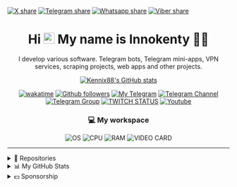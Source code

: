[![X share](https://img.shields.io/badge/share-blue?style=for-the-badge&color=0891b2&labelColor=1c1917&logo=x&logoColor=FFFFFF&label=X-twitter)](https://x.com/intent/tweet?text=Cool%20Open%20Source%20projects%20are%20here&url=https://www.github.com/Kennix88&hashtags=github,developer,opensource,scraping,free,code)
[![Telegram share](https://img.shields.io/badge/share-blue?style=for-the-badge&color=0891b2&labelColor=1c1917&logo=telegram&logoColor=26A5E4&label=Telegram)](https://t.me/share/url?text=Cool%20Open%20Source%20projects%20are%20here&url=https://www.github.com/Kennix88)
[![Whatsapp share](https://img.shields.io/badge/share-blue?style=for-the-badge&color=0891b2&labelColor=1c1917&logo=whatsapp&logoColor=25D366&label=Whatsapp)](whatsapp://send?text=Cool%20Open%20Source%20projects%20are%20here%20%20https://www.github.com/Kennix88)
[![Viber share](https://img.shields.io/badge/share-blue?style=for-the-badge&color=0891b2&labelColor=1c1917&logo=whatsapp&logoColor=7360F2&label=Viber)](viber://forward?text=Cool%20Open%20Source%20projects%20are%20here%20%20https://www.github.com/Kennix88)
<div align="center">

# Hi <img src="https://media.giphy.com/media/hvRJCLFzcasrR4ia7z/giphy.gif" width="25px" height="25px"> My name is Innokenty 👨‍💻

I develop various software. Telegram bots, Telegram mini-apps, VPN services, scraping projects, web apps and other projects.

[![Kennix88's GitHub stats](https://github-readme-stats.vercel.app/api?username=Kennix88&show_icons=true&hide=&count_private=true&title_color=0891b2&text_color=ffffff&icon_color=0891b2&bg_color=1c1917&hide_border=true&width=200)](https://github.com/anuraghazra/github-readme-stats)

[![wakatime](https://wakatime.com/badge/user/9268c051-c861-45cc-b927-3babf56c56d9.svg?style=for-the-badge&color=0891b2&labelColor=1c1917)](https://www.github.com/Kennix88)
[![Github followers](https://img.shields.io/github/followers/Kennix88?logo=github&style=for-the-badge&color=0891b2&labelColor=1c1917)](https://www.github.com/Kennix88)
[![My Telegram](https://img.shields.io/badge/Send-2CA5E0?style=for-the-badge&color=0891b2&labelColor=1c1917&label=My%20Telegram&logo=telegram&logoColor=26A5E4)](https://t.me/Kennix88)
[![Telegram Channel](https://img.shields.io/endpoint?style=for-the-badge&color=0891b2&labelColor=1c1917&url=https%3A%2F%2Ftg.sumanjay.workers.dev%2Fkennixdev&label=Channel)](https://t.me/KennixDev)
[![Telegram Group](https://img.shields.io/endpoint?label=Group&style=for-the-badge&color=0891b2&labelColor=1c1917&url=https%3A%2F%2Ftg.sumanjay.workers.dev%2FKennixDevGroup)](https://t.me/KennixDevGroup)
[![TWITCH STATUS](https://img.shields.io/twitch/status/kennix88?style=for-the-badge&color=0891b2&labelColor=1c1917&logo=twitch&logoColor=9146FF)](https://www.twitch.tv/kennix88)
[![Youtube](https://img.shields.io/youtube/channel/views/UC5h06O3iKZZTI1puc0T2fLA?label=Youtube&style=for-the-badge&color=0891b2&labelColor=1c1917&logo=youtube&logoColor=FF0000)](https://www.youtube.com/@KennixDev)

### 💻 My workspace

![OS](https://img.shields.io/badge/windows-%230078d4.svg?&style=for-the-badge&logo=windows&logoColor=white&labelColor=1c1917&label=OS)
![CPU](https://img.shields.io/badge/AMD-core%20i5%2010th-%23ED1C24.svg?&style=for-the-badge&logo=amd&logoColor=white&labelColor=1c1917)
![RAM](https://img.shields.io/badge/RAM-64GB-%23ECD53F.svg?&style=for-the-badge&logoColor=white&labelColor=1c1917)
![VIDEO СARD](https://img.shields.io/badge/nvidia-gtx%201050ti-%2376B900?&style=for-the-badge&logo=nvidia&logoColor=white&labelColor=1c1917)

</div>


---
<details>
<summary>📌 Repositories</summary>
<div align="center">

### 📌 Repositories:

[![SpaceAdventure-FarmAbuzer-lite](https://github-readme-stats.vercel.app/api/pin/?username=Kennix88&repo=SpaceAdventure-FarmAbuzer-lite&title_color=0891b2&text_color=ffffff&icon_color=0891b2&bg_color=1c1917&hide_border=true&locale=en)](https://github.com/Kennix88/SpaceAdventure-FarmAbuzer-lite)

</div>
</details>

<details>
<summary>📊 My GitHub Stats</summary>
<div align="center">

### 📊 My GitHub Stats:
![GitHub Profile Summary](https://github-profile-summary-cards.vercel.app/api/cards/profile-details?username=Kennix88&theme=tokyonight)
![Top Languages](https://github-readme-stats.vercel.app/api/top-langs/?username=Kennix88&layout=compact&langs_count=10&title_color=0891b2&text_color=ffffff&icon_color=0891b2&bg_color=1c1917&hide_border=true&custom_title=Top%20%Languages)
![Streak Stats](https://github-readme-streak-stats.herokuapp.com/?user=Kennix88&stroke=ffffff&background=1c1917&ring=0891b2&fire=0891b2&currStreakNum=ffffff&currStreakLabel=0891b2&sideNums=ffffff&sideLabels=ffffff&dates=ffffff&hide_border=true)
![GitHub Commits Graph](https://github-readme-activity-graph.vercel.app/graph?username=Kennix88&bg_color=1c1917&color=ffffff&line=0891b2&point=ffffff&area_color=1c1917&area=true&hide_border=true&custom_title=GitHub%20Contribution%20Graph)
![WakaTime stats](https://github-readme-stats.vercel.app/api/wakatime?username=@Kennix88&show_icons=true&layout=compact&hide=&count_private=true&title_color=0891b2&text_color=ffffff&icon_color=0891b2&bg_color=1c1917&hide_border=true&show_icons=true)

</div>
</details>

<details>
<summary>💵 Sponsorship</summary>

### 💵 Sponsorship:
If you want to support me, I will be very happy about it. 🥺👉👈

- TON or Jettons(NOT, DOGS, X, HMSTR, STON, GEM, JETTON etc) or TON NFT or TG-Names: `UQAjDnbTYmkesnuG0DZv-PeMo3lY-B-K6mfArUBEEdAb4xaJ`
- USDT (TON): `UQAjDnbTYmkesnuG0DZv-PeMo3lY-B-K6mfArUBEEdAb4xaJ`
- USDT (TRC20): `TPYpSQoK7CBvdNBsQRjsNdxFB54Uon8687`
- BTC: `1Ai9bL7862KQrcHymkakgaEAsDL5M3uNyX`
- Binance ID: `91467512`
- ByBit ID: `249886061`
- KuCoin ID: `208825167`
- OKX ID: `178528329853476864`
- Telegram Wallet: [@kennix88](https://t.me/Kennix88)

</details>